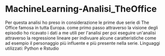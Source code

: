 # MachineLearning-Analisi_TheOffice
Per questa analisi ho preso in considerazione le prime due serie di The Office famosa in tutta Europa.
come primo passo attraverso la visione degli episodio ho ricavato i dati a me utili per l'analisi per poi eseguire un'analisi attraverso la regressione lineare per indivuare alcune caratteristiche come ad esempio
il personaggio più influente e più presente nella serie.
Linguaggi utilizzati: Python e Rstudio

